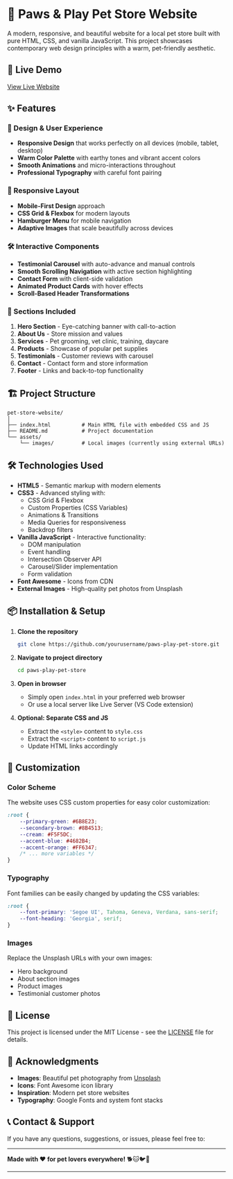 # 🐾 Paws & Play Pet Store Website

A modern, responsive, and beautiful website for a local pet store built with pure HTML, CSS, and vanilla JavaScript. This project showcases contemporary web design principles with a warm, pet-friendly aesthetic.

## 🚀 Live Demo

[View Live Website](https://paws-playpetstore.netlify.app/)

## ✨ Features

### 🎨 Design & User Experience
- **Responsive Design** that works perfectly on all devices (mobile, tablet, desktop)
- **Warm Color Palette** with earthy tones and vibrant accent colors
- **Smooth Animations** and micro-interactions throughout
- **Professional Typography** with careful font pairing

### 📱 Responsive Layout
- **Mobile-First Design** approach
- **CSS Grid & Flexbox** for modern layouts
- **Hamburger Menu** for mobile navigation
- **Adaptive Images** that scale beautifully across devices

### 🛠️ Interactive Components
- **Testimonial Carousel** with auto-advance and manual controls
- **Smooth Scrolling Navigation** with active section highlighting
- **Contact Form** with client-side validation
- **Animated Product Cards** with hover effects
- **Scroll-Based Header Transformations**

### 🎯 Sections Included
1. **Hero Section** - Eye-catching banner with call-to-action
2. **About Us** - Store mission and values
3. **Services** - Pet grooming, vet clinic, training, daycare
4. **Products** - Showcase of popular pet supplies
5. **Testimonials** - Customer reviews with carousel
6. **Contact** - Contact form and store information
7. **Footer** - Links and back-to-top functionality

## 🏗️ Project Structure

```
pet-store-website/
│
├── index.html          # Main HTML file with embedded CSS and JS
├── README.md           # Project documentation
└── assets/             
    └── images/         # Local images (currently using external URLs)
```

## 🛠️ Technologies Used

- **HTML5** - Semantic markup with modern elements
- **CSS3** - Advanced styling with:
  - CSS Grid & Flexbox
  - Custom Properties (CSS Variables)
  - Animations & Transitions
  - Media Queries for responsiveness
  - Backdrop filters
- **Vanilla JavaScript** - Interactive functionality:
  - DOM manipulation
  - Event handling
  - Intersection Observer API
  - Carousel/Slider implementation
  - Form validation
- **Font Awesome** - Icons from CDN
- **External Images** - High-quality pet photos from Unsplash

## 📦 Installation & Setup

1. **Clone the repository**
   ```bash
   git clone https://github.com/yourusername/paws-play-pet-store.git
   ```

2. **Navigate to project directory**
   ```bash
   cd paws-play-pet-store
   ```

3. **Open in browser**
   - Simply open `index.html` in your preferred web browser
   - Or use a local server like Live Server (VS Code extension)

4. **Optional: Separate CSS and JS**
   - Extract the `<style>` content to `style.css`
   - Extract the `<script>` content to `script.js`
   - Update HTML links accordingly

## 🎨 Customization

### Color Scheme
The website uses CSS custom properties for easy color customization:

```css
:root {
    --primary-green: #6B8E23;
    --secondary-brown: #8B4513;
    --cream: #F5F5DC;
    --accent-blue: #4682B4;
    --accent-orange: #FF6347;
    /* ... more variables */
}
```

### Typography
Font families can be easily changed by updating the CSS variables:

```css
:root {
    --font-primary: 'Segoe UI', Tahoma, Geneva, Verdana, sans-serif;
    --font-heading: 'Georgia', serif;
}
```

### Images
Replace the Unsplash URLs with your own images:
- Hero background
- About section images
- Product images
- Testimonial customer photos

## 📝 License

This project is licensed under the MIT License - see the [LICENSE](LICENSE) file for details.

## 🙏 Acknowledgments

- **Images**: Beautiful pet photography from [Unsplash](https://unsplash.com)
- **Icons**: Font Awesome icon library
- **Inspiration**: Modern pet store websites
- **Typography**: Google Fonts and system font stacks

## 📞 Contact & Support

If you have any questions, suggestions, or issues, please feel free to:

---

**Made with ❤️ for pet lovers everywhere!** 🐕🐱🐦🐰

---